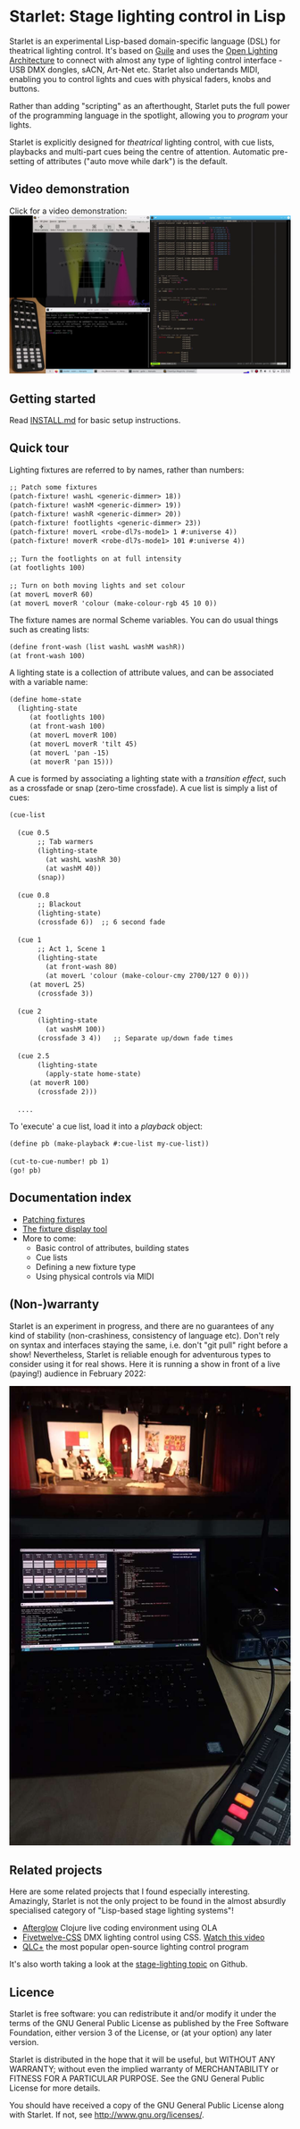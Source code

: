 Starlet: Stage lighting control in Lisp
=======================================

Starlet is an experimental Lisp-based domain-specific language (DSL) for
theatrical lighting control.  It's based on
[Guile](https://www.gnu.org/software/guile/) and uses the
[Open Lighting Architecture](https://openlighting.org) to connect with almost
any type of lighting control interface - USB DMX dongles, sACN, Art-Net etc.
Starlet also undertands MIDI, enabling you to control lights and cues with
physical faders, knobs and buttons.

Rather than adding "scripting" as an afterthought, Starlet puts the full power
of the programming language in the spotlight, allowing you to *program* your
lights.

Starlet is explicitly designed for *theatrical* lighting control, with cue
lists, playbacks and multi-part cues being the centre of attention.  Automatic
pre-setting of attributes ("auto move while dark") is the default.


Video demonstration
-------------------

Click for a video demonstration:
[![Video demonstration](docs/screenshot.png)](https://vimeo.com/520547229)


Getting started
---------------

Read [INSTALL.md](INSTALL.md) for basic setup instructions.


Quick tour
----------

Lighting fixtures are referred to by names, rather than numbers:

```
;; Patch some fixtures
(patch-fixture! washL <generic-dimmer> 18))
(patch-fixture! washM <generic-dimmer> 19))
(patch-fixture! washR <generic-dimmer> 20))
(patch-fixture! footlights <generic-dimmer> 23))
(patch-fixture! moverL <robe-dl7s-mode1> 1 #:universe 4))
(patch-fixture! moverR <robe-dl7s-mode1> 101 #:universe 4))

;; Turn the footlights on at full intensity
(at footlights 100)

;; Turn on both moving lights and set colour
(at moverL moverR 60)
(at moverL moverR 'colour (make-colour-rgb 45 10 0))
```

The fixture names are normal Scheme variables.  You can do usual things such
as creating lists:

```
(define front-wash (list washL washM washR))
(at front-wash 100)
```

A lighting state is a collection of attribute values, and can be associated
with a variable name:

```
(define home-state
  (lighting-state
     (at footlights 100)
     (at front-wash 100)
     (at moverL moverR 100)
     (at moverL moverR 'tilt 45)
     (at moverL 'pan -15)
     (at moverR 'pan 15)))
```

A cue is formed by associating a lighting state with a *transition effect*,
such as a crossfade or snap (zero-time crossfade).  A cue list is simply a list
of cues:

```
(cue-list

  (cue 0.5
       ;; Tab warmers
       (lighting-state
         (at washL washR 30)
         (at washM 40))
       (snap))

  (cue 0.8
       ;; Blackout
       (lighting-state)
       (crossfade 6))  ;; 6 second fade

  (cue 1
       ;; Act 1, Scene 1
       (lighting-state
         (at front-wash 80)
         (at moverL 'colour (make-colour-cmy 2700/127 0 0)))
	 (at moverL 25)
       (crossfade 3))

  (cue 2
       (lighting-state
         (at washM 100))
       (crossfade 3 4))   ;; Separate up/down fade times

  (cue 2.5
       (lighting-state
         (apply-state home-state)
	 (at moverR 100)
       (crossfade 2)))

  ....
```

To 'execute' a cue list, load it into a *playback* object:

```
(define pb (make-playback #:cue-list my-cue-list))

(cut-to-cue-number! pb 1)
(go! pb)
```


Documentation index
-------------------

* [Patching fixtures](docs/patching.rst)
* [The fixture display tool](docs/fixture-display.rst)
* More to come:
  - Basic control of attributes, building states
  - Cue lists
  - Defining a new fixture type
  - Using physical controls via MIDI


(Non-)warranty
--------------

Starlet is an experiment in progress, and there are no guarantees of any kind
of stability (non-crashiness, consistency of language etc). Don't rely on
syntax and interfaces staying the same, i.e. don't "git pull" right before a
show!  Nevertheless, Starlet is reliable enough for adventurous types to
consider using it for real shows.  Here it is running a show in front of a live
(paying!) audience in February 2022:

![Starlet in use](docs/show.jpg)


Related projects
----------------

Here are some related projects that I found especially interesting.
Amazingly, Starlet is not the only project to be found in the almost absurdly
specialised category of "Lisp-based stage lighting systems"!

* [Afterglow](https://github.com/Deep-Symmetry/afterglow) Clojure live coding
  environment using OLA
* [Fivetwelve-CSS](https://github.com/beyondscreen/fivetwelve-css) DMX lighting
  control using CSS. [Watch this video](https://www.youtube.com/watch?v=ani_MOZt5_c)
* [QLC+](https://qlcplus.org/) the most popular open-source lighting control
  program

It's also worth taking a look at the
[stage-lighting topic](https://github.com/topics/stage-lighting) on Github.


Licence
-------

Starlet is free software: you can redistribute it and/or modify it under the
terms of the GNU General Public License as published by the Free Software
Foundation, either version 3 of the License, or (at your option) any later
version.

Starlet is distributed in the hope that it will be useful, but WITHOUT ANY
WARRANTY; without even the implied warranty of MERCHANTABILITY or FITNESS FOR A
PARTICULAR PURPOSE.  See the GNU General Public License for more details.

You should have received a copy of the GNU General Public License along with
Starlet.  If not, see <http://www.gnu.org/licenses/>.
